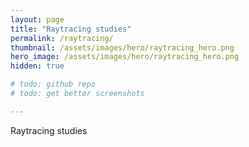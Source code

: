 ```yaml
---
layout: page
title: "Raytracing studies"
permalink: /raytracing/
thumbnail: /assets/images/hero/raytracing_hero.png
hero_image: /assets/images/hero/raytracing_hero.png
hidden: true

# todo: github repo
# todo: get better screenshots

---
```


Raytracing studies